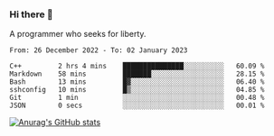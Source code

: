 ### Hi there 👋

<!--
**shejialuo/shejialuo** is a ✨ _special_ ✨ repository because its `README.md` (this file) appears on your GitHub profile.

Here are some ideas to get you started:

- 🔭 I’m currently working on ...
- 🌱 I’m currently learning ...
- 👯 I’m looking to collaborate on ...
- 🤔 I’m looking for help with ...
- 💬 Ask me about ...
- 📫 How to reach me: ...
- 😄 Pronouns: ...
- ⚡ Fun fact: ...
-->

A programmer who seeks for liberty.

<!--START_SECTION:waka-->

```text
From: 26 December 2022 - To: 02 January 2023

C++         2 hrs 4 mins    ███████████████░░░░░░░░░░   60.09 %
Markdown    58 mins         ███████░░░░░░░░░░░░░░░░░░   28.15 %
Bash        13 mins         █▓░░░░░░░░░░░░░░░░░░░░░░░   06.40 %
sshconfig   10 mins         █▒░░░░░░░░░░░░░░░░░░░░░░░   04.85 %
Git         1 min           ░░░░░░░░░░░░░░░░░░░░░░░░░   00.48 %
JSON        0 secs          ░░░░░░░░░░░░░░░░░░░░░░░░░   00.01 %
```

<!--END_SECTION:waka-->

[![Anurag's GitHub stats](https://github-readme-stats.vercel.app/api?username=shejialuo&show_icons=true&theme=dracula)](https://github.com/anuraghazra/github-readme-stats)
